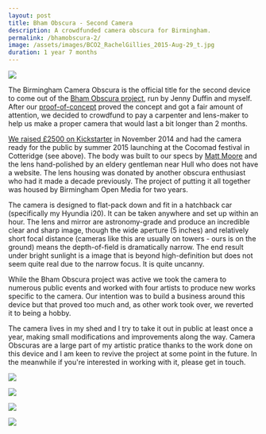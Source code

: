 ```yaml
---
layout: post
title: Bham Obscura - Second Camera
description: A crowdfunded camera obscura for Birmingham. 
permalink: /bhamobscura-2/
image: /assets/images/BCO2_RachelGillies_2015-Aug-29_t.jpg
duration: 1 year 7 months
---
```


![](http://art.peteashton.com/assets/images/bco_cocomad2015.jpg)

The Birmingham Camera Obscura is the official title for the second device to come out of the [Bham Obscura project](http://bhamobscura.com), run by Jenny Duffin and myself. After our [proof-of-concept](http://art.peteashton.com/bhamobscura-1/) proved the concept and got a fair amount of attention, we decided to crowdfund to pay a carpenter and lens-maker to help us make a proper camera that would last a bit longer than 2 months. 

[We raised £2500 on Kickstarter](https://www.kickstarter.com/projects/peteashton/birmingham-camera-obscura) in November 2014 and had the camera ready for the public by summer 2015 launching at the Cocomad festival in Cotteridge (see above). The body was built to our specs by [Matt Moore](http://www.mjmbespoke.com) and the lens hand-polished by an eldery gentleman near Hull who does not have a website. The lens housing was donated by another obscura enthusiast who had it made a decade previously. The project of putting it all together was housed by Birmingham Open Media for two years. 

The camera is designed to flat-pack down and fit in a hatchback car (specifically my Hyundia i20). It can be taken anywhere and set up within an hour. The lens and mirror are astronomy-grade and produce an incredible clear and sharp image, though the wide aperture (5 inches) and relatively short focal distance (cameras like this are usually on towers - ours is on the ground) means the depth-of-field is dramatically narrow. The end result under bright sunlight is a image that is beyond high-definition but does not seem quite real due to the narrow focus. It is quite uncanny. 

While the Bham Obscura project was active we took the camera to numerous public events and worked with four artists to produce new works specific to the camera. Our intention was to build a business around this device but that proved too much and, as other work took over, we reverted it to being a hobby. 

The camera lives in my shed and I try to take it out in public at least once a year, making small modifications and improvements along the way. Camera Obscuras are a large part of my artistic pratice thanks to the work done on this device and I am keen to revive the project at some point in the future. In the meanwhile if you're interested in working with it, please get in touch. 

![](http://art.peteashton.com/assets/images/bco2-1.jpg)

![](http://art.peteashton.com/assets/images/bco2-2.jpg)

![](http://art.peteashton.com/assets/images/bco2-3.jpg)

![](http://art.peteashton.com/assets/images/bco2-inside.jpg)

